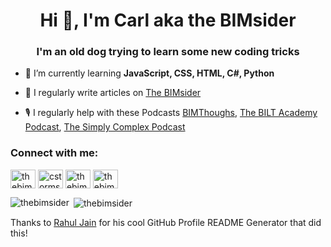 <h1 align="center">Hi 👋, I'm Carl aka the BIMsider</h1>
<h3 align="center">I'm an old dog trying to learn some new coding tricks</h3>

- 🌱 I’m currently learning **JavaScript, CSS, HTML, C#, Python**

- 📝 I regularly write articles on [The BIMsider](https://thebimsider.com/)

- 🎙 I regularly help with these Podcasts [BIMThoughs](http://bimthoughts.com/), [The BILT Academy Podcast](https://biltacademypodcast.buzzsprout.com/), [The Simply Complex Podcast](https://www.simplycomplex.org/podcast)

<h3 align="left">Connect with me:</h3>
<p align="left">
<a href="https://twitter.com/thebimsider" target="blank"><img align="center" src="https://raw.githubusercontent.com/rahuldkjain/github-profile-readme-generator/master/src/images/icons/Social/twitter.svg" alt="thebimsider" height="30" width="40" /></a>
<a href="https://linkedin.com/in/cstorms" target="blank"><img align="center" src="https://raw.githubusercontent.com/rahuldkjain/github-profile-readme-generator/master/src/images/icons/Social/linked-in-alt.svg" alt="cstorms" height="30" width="40" /></a>
<a href="https://instagram.com/thebimsider" target="blank"><img align="center" src="https://raw.githubusercontent.com/rahuldkjain/github-profile-readme-generator/master/src/images/icons/Social/instagram.svg" alt="thebimsider" height="30" width="40" /></a>
<a href="https://www.youtube.com/c/thebimsider" target="blank"><img align="center" src="https://raw.githubusercontent.com/rahuldkjain/github-profile-readme-generator/master/src/images/icons/Social/youtube.svg" alt="thebimsider" height="30" width="40" /></a>
</p>

<p><img align="left" src="https://github-readme-stats.vercel.app/api/top-langs?username=thebimsider&show_icons=true&locale=en&layout=compact" alt="thebimsider" /></p>

<p>&nbsp;<img align="center" src="https://github-readme-stats.vercel.app/api?username=thebimsider&show_icons=true&locale=en" alt="thebimsider" /></p>

Thanks to [Rahul Jain](https://github.com/rahuldkjain/github-profile-readme-generator) for his cool GitHub Profile README Generator that did this!

